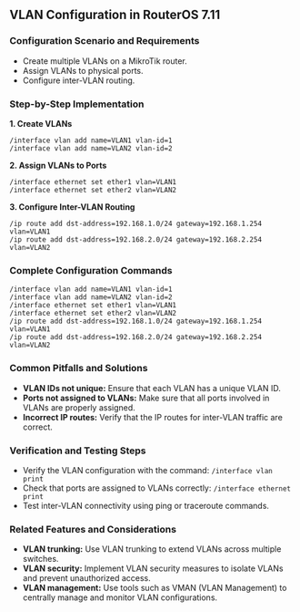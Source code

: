 ## VLAN Configuration in RouterOS 7.11

### Configuration Scenario and Requirements

- Create multiple VLANs on a MikroTik router.
- Assign VLANs to physical ports.
- Configure inter-VLAN routing.

### Step-by-Step Implementation

**1. Create VLANs**

```
/interface vlan add name=VLAN1 vlan-id=1
/interface vlan add name=VLAN2 vlan-id=2
```

**2. Assign VLANs to Ports**

```
/interface ethernet set ether1 vlan=VLAN1
/interface ethernet set ether2 vlan=VLAN2
```

**3. Configure Inter-VLAN Routing**

```
/ip route add dst-address=192.168.1.0/24 gateway=192.168.1.254 vlan=VLAN1
/ip route add dst-address=192.168.2.0/24 gateway=192.168.2.254 vlan=VLAN2
```

### Complete Configuration Commands

```
/interface vlan add name=VLAN1 vlan-id=1
/interface vlan add name=VLAN2 vlan-id=2
/interface ethernet set ether1 vlan=VLAN1
/interface ethernet set ether2 vlan=VLAN2
/ip route add dst-address=192.168.1.0/24 gateway=192.168.1.254 vlan=VLAN1
/ip route add dst-address=192.168.2.0/24 gateway=192.168.2.254 vlan=VLAN2
```

### Common Pitfalls and Solutions

- **VLAN IDs not unique:** Ensure that each VLAN has a unique VLAN ID.
- **Ports not assigned to VLANs:** Make sure that all ports involved in VLANs are properly assigned.
- **Incorrect IP routes:** Verify that the IP routes for inter-VLAN traffic are correct.

### Verification and Testing Steps

- Verify the VLAN configuration with the command: ```/interface vlan print```
- Check that ports are assigned to VLANs correctly: ```/interface ethernet print```
- Test inter-VLAN connectivity using ping or traceroute commands.

### Related Features and Considerations

- **VLAN trunking:** Use VLAN trunking to extend VLANs across multiple switches.
- **VLAN security:** Implement VLAN security measures to isolate VLANs and prevent unauthorized access.
- **VLAN management:** Use tools such as VMAN (VLAN Management) to centrally manage and monitor VLAN configurations.